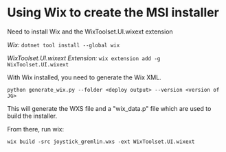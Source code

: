 # Using Wix to create the MSI installer

Need to install Wix and the WixToolset.UI.wixext extension

_Wix:_
`dotnet tool install --global wix`

_WixToolset.UI.wixext Extension:_
`wix extension add -g WixToolset.UI.wixext`

With Wix installed, you need to generate the Wix XML.

`python generate_wix.py --folder <deploy output> --version <version of JG>`

This will generate the WXS file and a "wix_data.p" file which are used to build the installer.

From there, run wix:

`wix build -src joystick_gremlin.wxs -ext WixToolset.UI.wixext`